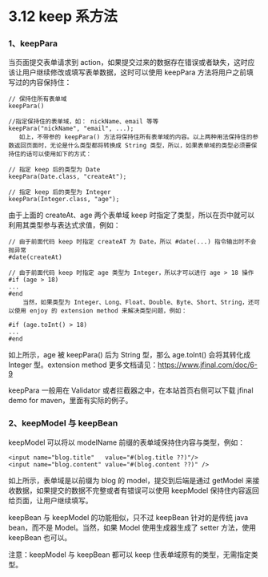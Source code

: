# 3.12 keep 系方法
### 1、keepPara
当页面提交表单请求到 action，如果提交过来的数据存在错误或者缺失，这时应该让用户继续修改或填写表单数据，这时可以使用 keepPara 方法将用户之前填写过的内容保持住：
```
// 保持住所有表单域
keepPara()
 
//指定保持住的表单域，如： nickName、email 等等
keepPara("nickName", "email", ...);
   如上，不带参的 keepPara() 方法将保持住所有表单域的内容。以上两种用法保持住的参数返回页面时，无论是什么类型都将转换成 String 类型，所以，如果表单域的类型必须要保持住的话可以使用如下的方式：

// 指定 keep 后的类型为 Date
keepPara(Date.class, "createAt");
 
// 指定 keep 后的类型为 Integer
keepPara(Integer.class, "age");
```
由于上面的 createAt、age 两个表单域 keep 时指定了类型，所以在页中就可以利用其类型参与表达式求值，例如：
```
// 由于前面代码 keep 时指定 createAT 为 Date，所以 #date(...) 指令输出时不会抛异常
#date(createAt)
 
// 由于前面代码 keep 时指定 age 类型为 Integer，所以才可以进行 age > 18 操作
#if (age > 18)
...
#end
    当然，如果类型为 Integer、Long、Float、Double、Byte、Short、String，还可以使用 enjoy 的 extension method 来解决类型问题，例如：

#if (age.toInt() > 18)
...
#end
```
如上所示，age 被 keepPara() 后为 String 型，那么 age.toInt() 会将其转化成 Integer 型。extension method 更多文档请见：https://www.jfinal.com/doc/6-9

keepPara 一般用在 Validator 或者拦截器之中，在本站首页右侧可以下载 jfinal demo for maven，里面有实际的例子。



### 2、keepModel 与 keepBean
keepModel 可以将以 modelName 前缀的表单域保持住内容与类型，例如：
```
<input name="blog.title"   value="#(blog.title ??)"/>
<input name="blog.content" value="#(blog.content ??)" />
```
如上所示，表单域是以前缀为 blog 的 model，提交到后端是通过 getModel 来接收数据，如果提交的数据不完整或者有错误可以使用 keepModel 保持住内容返回给页面，让用户继续填写。

keepBean 与 keepModel 的功能相似，只不过 keepBean 针对的是传统 java bean，而不是 Model。当然，如果 Model 使用生成器生成了 setter 方法，使用 keepBean 也可以。

注意：keepModel 与 keepBean 都可以 keep 住表单域原有的类型，无需指定类型。